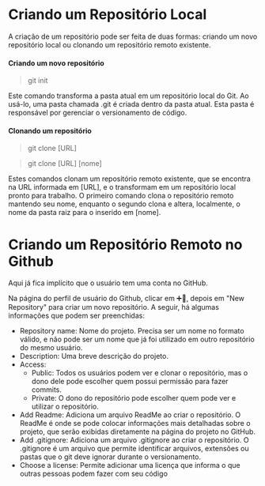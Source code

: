 # Criando um Repositório Local

A criação de um repositório pode ser feita de duas formas: criando um novo repositório local ou clonando um repositório remoto existente.

#### Criando um novo repositório 

> git init

Este comando transforma a pasta atual em um repositório local do Git.
Ao usá-lo, uma pasta chamada .git é criada dentro da pasta atual. Esta pasta é responsável por gerenciar o versionamento de código.

#### Clonando um repositório

> git clone [URL]

> git clone [URL] [nome]

Estes comandos clonam um repositório remoto existente, que se encontra na URL informada em [URL], e o transformam em um repositório local pronto para trabalho.
O primeiro comando clona o repositório remoto mantendo seu nome, enquanto o segundo clona e altera, localmente, o nome da pasta raiz para o inserido em [nome].

# Criando um Repositório Remoto no Github

Aqui já fica implícito que o usuário tem uma conta no GitHub.

Na página do perfil de usuário do Github, clicar em ➕🔽, depois em "New Repository" para criar um novo repositório.
A seguir, há algumas informações que podem ser preenchidas:

- Repository name: Nome do projeto. Precisa ser um nome no formato válido, e não pode ser um nome que já foi utilizado em outro repositório do mesmo usuário.
- Description: Uma breve descrição do projeto.
- Access: 
  - Public: Todos os usuários podem ver e clonar o repositório, mas o dono dele pode escolher quem possui permissão para fazer commits.
  - Private: O dono do repositório pode escolher quem pode ver e utilizar o repositório.
- Add Readme: Adiciona um arquivo ReadMe ao criar o repositório. O ReadMe é onde se pode colocar informações mais detalhadas sobre o projeto, que serão exibidas diretamente na página do projeto no GitHub.
- Add .gitignore: Adiciona um arquivo .gitignore ao criar o repositório. O .gitignore é um arquivo que permite identificar arquivos, extensões ou pastas que o git deve ignorar durante o versionamento.
- Choose a license: Permite adicionar uma licença que informa o que outras pessoas podem fazer com seu código